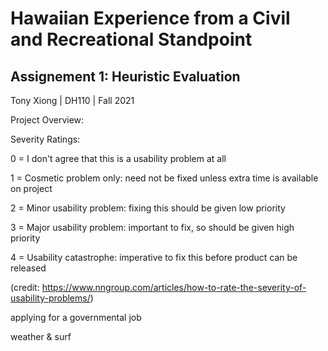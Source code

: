 # Hawaiian Experience from a Civil and Recreational Standpoint

## Assignement 1: Heuristic Evaluation

Tony Xiong | DH110 | Fall 2021

Project Overview:

Severity Ratings:

0 = I don't agree that this is a usability problem at all

1 = Cosmetic problem only: need not be fixed unless extra time is available on project

2 = Minor usability problem: fixing this should be given low priority

3 = Major usability problem: important to fix, so should be given high priority

4 = Usability catastrophe: imperative to fix this before product can be released

(credit: https://www.nngroup.com/articles/how-to-rate-the-severity-of-usability-problems/)


applying for a governmental job

weather & surf
